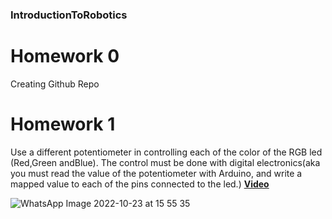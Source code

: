 ### IntroductionToRobotics

# Homework 0
Creating Github Repo

# Homework 1
 Use a different potentiometer in controlling each of the color of the RGB led (Red,Green andBlue).  The control must be done with digital electronics(aka you must read the value of the potentiometer with Arduino, and write a mapped value to each of the pins connected to the led.)
**[Video](https://www.youtube.com/shorts/tXOv2wLMJO4)**

![WhatsApp Image 2022-10-23 at 15 55 35](https://user-images.githubusercontent.com/39965333/197393710-37d05769-bde8-4796-ad36-10f4df25b93f.jpg)
